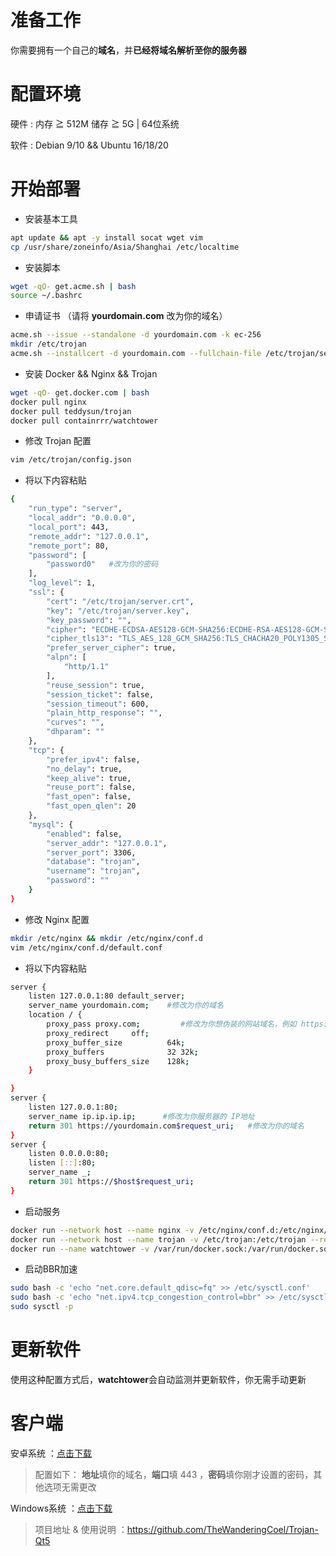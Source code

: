 # 准备工作
你需要拥有一个自己的**域名**，并**已经将域名解析至你的服务器**    
# 配置环境
硬件 : 内存 ≧ 512M 储存 ≧ 5G | 64位系统			

软件 : Debian 9/10 && Ubuntu 16/18/20
# 开始部署
- 安装基本工具
```bash
apt update && apt -y install socat wget vim     
cp /usr/share/zoneinfo/Asia/Shanghai /etc/localtime
```
- 安装脚本
```bash
wget -qO- get.acme.sh | bash 
source ~/.bashrc
```
- 申请证书 （请将 **yourdomain.com** 改为你的域名）
```bash
acme.sh --issue --standalone -d yourdomain.com -k ec-256
mkdir /etc/trojan
acme.sh --installcert -d yourdomain.com --fullchain-file /etc/trojan/server.crt --key-file /etc/trojan/server.key --ecc
```
- 安装 Docker && Nginx && Trojan
```bash
wget -qO- get.docker.com | bash
docker pull nginx
docker pull teddysun/trojan
docker pull containrrr/watchtower
```
- 修改 Trojan 配置
```bash
vim /etc/trojan/config.json
```
- 将以下内容粘贴 
```bash
{
    "run_type": "server",
    "local_addr": "0.0.0.0",
    "local_port": 443,
    "remote_addr": "127.0.0.1",
    "remote_port": 80,
    "password": [
        "password0"   #改为你的密码
    ],
    "log_level": 1,
    "ssl": {
        "cert": "/etc/trojan/server.crt",
        "key": "/etc/trojan/server.key",
        "key_password": "",
        "cipher": "ECDHE-ECDSA-AES128-GCM-SHA256:ECDHE-RSA-AES128-GCM-SHA256:ECDHE-ECDSA-AES256-GCM-SHA384:ECDHE-RSA-AES256-GCM-SHA384:ECDHE-ECDSA-CHACHA20-POLY1305:ECDHE-RSA-CHACHA20-POLY1305:DHE-RSA-AES128-GCM-SHA256:DHE-RSA-AES256-GCM-SHA384",
        "cipher_tls13": "TLS_AES_128_GCM_SHA256:TLS_CHACHA20_POLY1305_SHA256:TLS_AES_256_GCM_SHA384",
        "prefer_server_cipher": true,
        "alpn": [
            "http/1.1"
        ],
        "reuse_session": true,
        "session_ticket": false,
        "session_timeout": 600,
        "plain_http_response": "",
        "curves": "",
        "dhparam": ""
    },
    "tcp": {
        "prefer_ipv4": false,
        "no_delay": true,
        "keep_alive": true,
        "reuse_port": false,
        "fast_open": false,
        "fast_open_qlen": 20
    },
    "mysql": {
        "enabled": false,
        "server_addr": "127.0.0.1",
        "server_port": 3306,
        "database": "trojan",
        "username": "trojan",
        "password": ""
    }
}
```
- 修改 Nginx 配置
```bash
mkdir /etc/nginx && mkdir /etc/nginx/conf.d
vim /etc/nginx/conf.d/default.conf
```
- 将以下内容粘贴
```bash
server {
    listen 127.0.0.1:80 default_server;
    server_name yourdomain.com;    #修改为你的域名
    location / {
        proxy_pass proxy.com;         #修改为你想伪装的网站域名，例如 https://unsplash.com/
        proxy_redirect     off;
        proxy_buffer_size          64k; 
        proxy_buffers              32 32k; 
        proxy_busy_buffers_size    128k; 
    }

}
server {
    listen 127.0.0.1:80;
    server_name ip.ip.ip.ip;      #修改为你服务器的 IP地址
    return 301 https://yourdomain.com$request_uri;   #修改为你的域名
}
server {
    listen 0.0.0.0:80;
    listen [::]:80;
    server_name _;
    return 301 https://$host$request_uri;
}
```
- 启动服务
```bash
docker run --network host --name nginx -v /etc/nginx/conf.d:/etc/nginx/conf.d --restart=always -d nginx
docker run --network host --name trojan -v /etc/trojan:/etc/trojan --restart=always -d teddysun/trojan
docker run --name watchtower -v /var/run/docker.sock:/var/run/docker.sock --restart unless-stopped -d containrrr/watchtower --cleanup
```
- 启动BBR加速
```bash
sudo bash -c 'echo "net.core.default_qdisc=fq" >> /etc/sysctl.conf'
sudo bash -c 'echo "net.ipv4.tcp_congestion_control=bbr" >> /etc/sysctl.conf'
sudo sysctl -p
```
# 更新软件
使用这种配置方式后，**watchtower**会自动监测并更新软件，你无需手动更新

# 客户端
安卓系统 ：[点击下载](https://github.com/trojan-gfw/igniter/releases)          
> 配置如下： **地址**填你的域名，**端口**填 443 ，**密码**填你刚才设置的密码，其他选项无需更改        

Windows系统 ：[点击下载](https://github.com/Trojan-Qt5/Trojan-Qt5/releases)   
> 项目地址 & 使用说明 ：https://github.com/TheWanderingCoel/Trojan-Qt5
